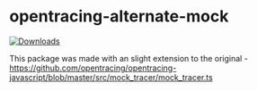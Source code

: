 # opentracing-alternate-mock

[![Downloads](https://img.shields.io/npm/dy/@tiagonapoli/opentracing-alternate-mock)](https://www.npmjs.com/package/@tiagonapoli/opentracing-alternate-mock)

This package was made with an slight extension to the original - https://github.com/opentracing/opentracing-javascript/blob/master/src/mock_tracer/mock_tracer.ts
